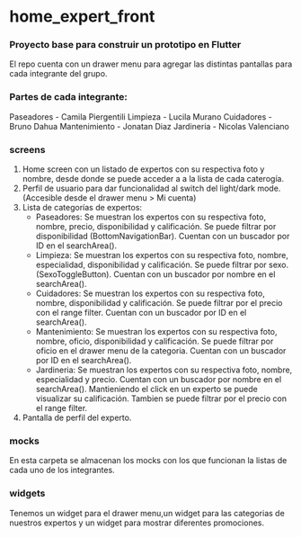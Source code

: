 # home_expert_front

### Proyecto base para construir un prototipo en Flutter

El repo cuenta con un drawer menu para agregar las distintas pantallas para cada integrante del grupo.

### Partes de cada integrante:

Paseadores - Camila Piergentili
Limpieza - Lucila Murano
Cuidadores - Bruno Dahua
Mantenimiento - Jonatan Diaz
Jardineria - Nicolas Valenciano

### screens

1.  Home screen con un listado de expertos con su respectiva foto y nombre, desde donde se puede acceder a a la lista de cada caterogía.
2.  Perfil de usuario para dar funcionalidad al switch del light/dark mode.(Accesible desde el drawer menu > Mi cuenta)
3.  Lista de categorías de expertos:
    - Paseadores: Se muestran los expertos con su respectiva foto, nombre, precio, disponibilidad y calificación. Se puede filtrar por disponibilidad (BottomNavigationBar). Cuentan con un buscador por ID en el searchArea().
    - Limpieza: Se muestran los expertos con su respectiva foto, nombre, especialidad, disponibilidad y calificación. Se puede filtrar por sexo. (SexoToggleButton). Cuentan con un buscador por nombre en el searchArea().
    - Cuidadores: Se muestran los expertos con su respectiva foto, nombre, disponibilidad y calificación. Se puede filtrar por el precio con el range filter. Cuentan con un buscador por ID en el searchArea().
    - Mantenimiento: Se muestran los expertos con su respectiva foto, nombre, oficio, disponibilidad y calificación. Se puede filtrar por oficio en el drawer menu de la categoria. Cuentan con un buscador por ID en el searchArea().
    - Jardineria: Se muestran los expertos con su respectiva foto, nombre, especialidad y precio. Cuentan con un buscador por nombre en el searchArea(). Mantieniendo el click en un experto se puede visualizar su calificación. Tambien se puede filtrar por el precio con el range filter.
4.  Pantalla de perfil del experto.

### mocks

En esta carpeta se almacenan los mocks con los que funcionan la listas de cada uno de los integrantes.

### widgets

Tenemos un widget para el drawer menu,un widget para las categorias de nuestros expertos y un widget para mostrar diferentes promociones.
